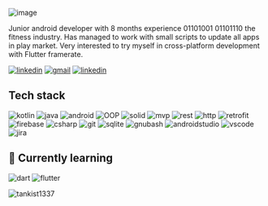 ![image](https://user-images.githubusercontent.com/99079470/233349761-61c2c41b-ee35-42e5-a32a-279a9c0d3972.png)

Junior android developer with 8 months experience 01101001 01101110 the fitness industry. Has managed to work with small scripts to update all apps in play market. Very interested to try myself in cross-platform development with Flutter framerate.

[![linkedin](https://img.shields.io/badge/zzzdanovich-0072b1?style=for-the-badge&logo=linkedin&logoColor=white)](https://www.linkedin.com/in/zzzdanovich/)
[![gmail](https://img.shields.io/badge/alekseyzdanovich0@gmail.com-BB001B?style=for-the-badge&logo=gmail&logoColor=white)](mailto:alekseyzdanovich0@gmail.com)
[![linkedin](https://img.shields.io/badge/@maifff-0088cc?style=for-the-badge&logo=telegram&logoColor=white)](https://t.me/maifff)

## Tech stack

![kotlin](https://img.shields.io/badge/Kotlin-0095D5?&style=for-the-badge&logo=kotlin&logoColor=white)
![java](https://img.shields.io/badge/Java-ED8B00?style=for-the-badge&logo=openjdk&logoColor=white)
![android](https://img.shields.io/badge/Android-a4c639?&style=for-the-badge&logo=android&logoColor=white)
![OOP](https://img.shields.io/badge/OOP-ad343e?&style=for-the-badge&logo=pattern&logoColor=white)
![solid](https://img.shields.io/badge/solid-4E598C?&style=for-the-badge&logo=pattern&logoColor=white)
![mvp](https://img.shields.io/badge/mvp-474747?&style=for-the-badge&logo=pattern&logoColor=white)
![rest](https://img.shields.io/badge/rest_api-07405E?&style=for-the-badge&logo=rest&logoColor=white)
![http](https://img.shields.io/badge/http-002E2C?&style=for-the-badge&logo=http&logoColor=white)
![retrofit](https://img.shields.io/badge/retrofit-42273B?&style=for-the-badge&logo=retrofit&logoColor=white)
![firebase](https://img.shields.io/badge/firebase-2C384A?&style=for-the-badge&logo=firebase&logoColor=white)
![csharp](https://img.shields.io/badge/csharp-035E7B?&style=for-the-badge&logo=csharp&logoColor=white)
![git](https://img.shields.io/badge/GIT-E44C30?style=for-the-badge&logo=git&logoColor=white)
![sqlite](https://img.shields.io/badge/SQLite-07405E?style=for-the-badge&logo=sqlite&logoColor=white)
![gnubash](https://img.shields.io/badge/GNU%20Bash-4EAA25?style=for-the-badge&logo=GNU%20Bash&logoColor=white)
![androidstudio](https://img.shields.io/badge/Android_Studio-3DDC84?style=for-the-badge&logo=android-studio&logoColor=white)
![vscode](https://img.shields.io/badge/Visual_Studio_Code-0078D4?style=for-the-badge&logo=visual%20studio%20code&logoColor=white)
![jira](https://img.shields.io/badge/Jira-0052CC?style=for-the-badge&logo=Jira&logoColor=white)

## 🌱 Currently learning

![dart](https://img.shields.io/badge/Dart-0175C2?style=for-the-badge&logo=dart&logoColor=white)
![flutter](https://img.shields.io/badge/Flutter-02569B?style=for-the-badge&logo=flutter&logoColor=white)

<p align=left> <img src=https://komarev.com/ghpvc/?username=tankist1337 alt=tankist1337 /> </p>
